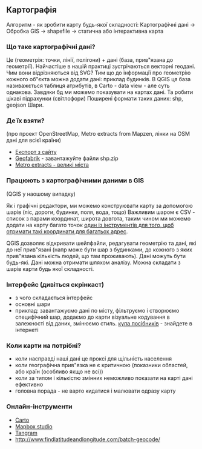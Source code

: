 ## Картографія

Алгоритм - як зробити карту будь-якої складності:
Картографічні дані -> Обробка GIS -> shapefile -> статична або інтерактивна карта

### Що таке картографічні дані?

Це (геометрія: точки, лінії, полігони) + дані (база, прив"язана до геометрії). Найчастіше в нашій практиці зустрічаються векторні геодані. Чим вони відрізняються від SVG? Тим що до інформації про геометрію кожного об"єкта можна додати дані: приклад будинків.
В QGIS ця база називажється таблиця атрибутів, в Carto - data view - але суть однакова. Завдяки бд
 ми можемо показувати на картах дані. Та робити цікаві підрахунки (світлофори)
Поширені формати таких даних: shp, geojson
Шари.



### Де їх взяти? 
(про проект OpenStreetMap, Metro extracts from Mapzen, лінки на OSM дані для всієї країни)
- [Експорт з сайту](http://www.openstreetmap.org/export)
- [Geofabrik](http://download.geofabrik.de/europe/ukraine.html) - завантажуйте файли shp.zip
- [Metro extracts - великі міста](https://mapzen.com/data/metro-extracts/)


### Працюють з картографічними даними в GIS 
(QGIS у наошому випадку)

Як і графічні редактори, ми можемо конструювати карту за допомогою шарів (ліс, дороги, будинки, поля, вода, тощо)
Важливим шаром є CSV - список з парами координат, широта довгота, таким чином ми можемо додати на карту багато точок 
[один із інструментів для того, щоб отримати такі координати для багатьох адрес](http://www.findlatitudeandlongitude.com/batch-geocode/).

QGIS дозволяє відкривати шейпфайли, редагувати геометрію та дані, які до неї прив"язані (напр може бути шар з будинками, до кожного з яких прив"язана кількість людей, що там проживають). Дані можуть бути будь-які. Дані можна отримати шляхом аналізу. Можна складати з шарів карти будь якої складності.



### Інтерфейс (дивіться скрінкаст)
- з чого складається інтерфейс
- основні шари
- приклад: завантажуємо дані по місту, фільтруємо і створюємо специфічний шар, додаємо до карти візуальне кодування в залежності від даних, змінюємо стиль. [купа посібників](https://qgis.org/en/site/forusers/trainingmaterial/index.html) - знайдете в інтернеті



### Коли карти на потрібні?
- коли насправді наші дані це проксі для  щільність населення
- коли географічна прив"язка не є критичною (показники областей, або країн (особливо якщо не всі))
- коли за типом і кількістю змінних неможливо показати на карті дані ефективно
- головна порада - не варто кидатися і малювати одразу карту 

### Онлайн-інструменти
- [Carto](http://carto.com)
- [Mapbox studio](https://www.mapbox.com/mapbox-studio/)
- [Tangram](https://mapzen.com/products/tangram/)
- http://www.findlatitudeandlongitude.com/batch-geocode/
